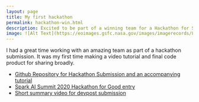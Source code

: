 ```yaml
---
layout: page
title: My first hackathon
permalink: hackathon-win.html
description: Excited to be part of a winning team for a Hackathon for Social Good
image: ![Alt Text](https://eoimages.gsfc.nasa.gov/images/imagerecords/89000/89003/wicomico_oli_2014290.jpg)
---
```

I had a great time working with an amazing team as part of a hackathon submission. It was my first time making a video tutorial and final code product for sharing broadly.

* [Github Repository for Hackathon Submission and an accompanying tutorial](https://github.com/oceanspace/DatabricksHackathon)
* [Spark AI Summit 2020 Hackathon for Good entry](https://devpost.com/software/enabling-climate-resiliency-for-the-chesapeake-bay)
* [Short summary video for devpost submission](https://www.youtube.com/watch?v=Dvv7yui1vWg)
